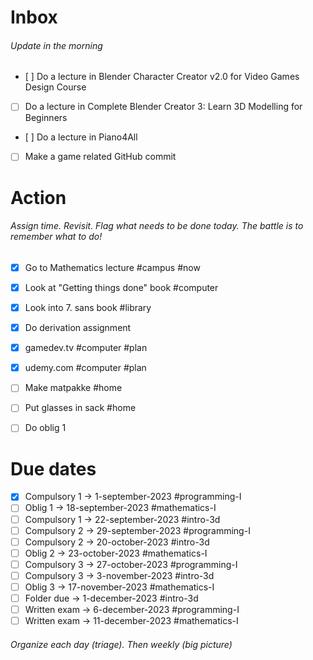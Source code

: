 # Inbox
###### Update in the morning

* [ ] Do a lecture in Blender Character Creator v2.0 for Video Games Design Course
* [ ] Do a lecture in Complete Blender Creator 3: Learn 3D Modelling for Beginners
* [ ] Do a lecture in Piano4All
* [ ] Make a game related GitHub commit

# Action
###### Assign time. Revisit. Flag what needs to be done today. The battle is to remember what to do!

* [x] Go to Mathematics lecture #campus #now
* [x] Look at "Getting things done" book #computer
* [x] Look into 7. sans book #library
* [x] Do derivation assignment
* [x] gamedev.tv #computer #plan
* [x] udemy.com #computer #plan
* [ ] Make matpakke #home
* [ ] Put glasses in sack #home
* [ ] Do oblig 1


# Due dates

* [x] Compulsory 1 -> 1-september-2023  #programming-I 
* [ ] Oblig 1      -> 18-september-2023 #mathematics-I
* [ ] Compulsory 1 -> 22-september-2023 #intro-3d
* [ ] Compulsory 2 -> 29-september-2023 #programming-I
* [ ] Compulsory 2 -> 20-october-2023   #intro-3d
* [ ] Oblig 2      -> 23-october-2023   #mathematics-I
* [ ] Compulsory 3 -> 27-october-2023   #programming-I
* [ ] Compulsory 3 -> 3-november-2023   #intro-3d
* [ ] Oblig 3      -> 17-november-2023  #mathematics-I
* [ ] Folder due   -> 1-december-2023   #intro-3d
* [ ] Written exam -> 6-december-2023   #programming-I
* [ ] Written exam -> 11-december-2023  #mathematics-I

###### Organize each day (triage). Then weekly (big picture)

